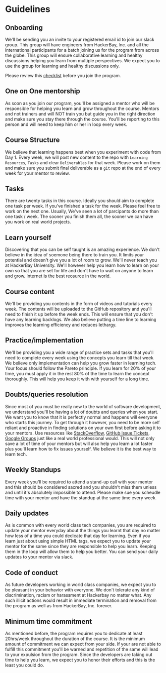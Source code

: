 # Guidelines

## Onboarding

We'll be sending you an invite to your registered email id to join our slack group. This group will have engineers from HackerBay, Inc. and all the international participants for a batch joining us for the program from across the globe. This group will ensure collaborative learning and healthy discussions helping you learn from multiple perspectives. We expect you to use the group for learning and healthy discussions only.

Please review this [checklist](/onboarding/README.md) before you join the program. 

## One on One mentorship

As soon as you join our program, you'll be assigned a mentor who will be responsible for helping you learn and grow throughout the course. Mentors and not trainers and will NOT train you but guide you in the right direction and make sure you stay there through the course. You'll be reporting to this person and will need to keep him or her in loop every week. 

## Course Structure

We believe that learning happens best when you experiment with code from Day 1. Every week, we will post new content to the repo with `Learning Resources`, `Tasks` and clear `Deliverables` for that week. Please work on them and make sure you submit final deliverable as a `git` repo at the end of every week for your mentor to review. 

## Tasks

There are twenty tasks in this course. Ideally you should aim to complete one task per week. If you've finished a task for the week. Please feel free to work on the next one. Usually, We've seen a lot of parcipants do more than one task / week. The sooner you finish them all, the sooner we can have you work on real world projects. 

## Learn yourself

Discovering that you can be self taught is an amazing experience. We don't believe in the idea of soemone being there to train you. It limits your potential and doesn't give you a lot of room to grow. We'll never teach you at HackerBay University. We'll however help you learn how to learn on your own so that you are set for life and don't have to wait on anyone to learn and grow. Internet is the best reosurce in the world.

## Course content

We'll be providing you contents in the form of videos and tutorials every week. The contents will be uploaded to the GitHub repository and you'll need to finish it up before the week ends. This will ensure that you don't have any learning backlogs. We also believe putting a time line to learning improves the learning efficiency and reduces lethargy.

## Practice/implementation

We'll be providing you a wide range of practice sets and tasks that you'll need to complete every week using the concepts you learn till that week. We believe only implementation can help you grow faster in learning tech. Your focus should follow the Pareto principle. If you learn for 20% of your time, you must apply it in the rest 80% of the time to learn the concept thoroughly. This will help you keep it with with yourself for a long time.

## Doubts/queries resolution

Since most of you must be really new to the world of software development, we understand you'll be having a lot of doubts and queries when you start. We want you to know that it is perfectly normal and happens will everyone who starts this journey. To get through it however, you need to be more self reliant and proactive in finding solutions on your own first before asking it to your mentors. Use resources like [StackOverflow](https://stackoverflow.com), [GitHub Issue Tickets](https://guides.github.com/features/issues/), [Google Groups](https://groups.google.com/) just like a real world professional would. This will not only save a lot of time of your mentors but will also help you learn a lot faster plus you'll learn how to fix issues yourself. We believe it is the best way to learn tech.

## Weekly Standups

Every week you'll be required to attend a stand-up call with your mentor and this should be considered sacred and you shouldn't miss them unless and until it's absolutely impossible to attend. Please make sue you scheudle time with your mentor and have the standup at the same time every week.

## Daily updates

As is common with every world class tech companies, you are required to update your mentor everyday about the things you learnt that day no matter how less of a time you could dedicate that day for learning. Even if you learn just about using simple HTML tags, we expect you to update your mentor for the same since they are responsible to help you learn. Keeping them in the loop will allow them to help you better. You can send your daily updates to your mentor via slack.

## Code of conduct

As future developers working in world class companies, we expect you to be pleasant in your behavior with everyone.  We don't tolerate any kind of discrimination, racism or harassment at Hackerbay no matter what. Any such illicit actions would result in immediate termination and removal from the program as well as from HackerBay, Inc. forever.

## Minimum time commitment

As mentioned before, the program requires you to dedicate at least 20hrs/week throughout the duration of the course. It is the minimum amount of commitment we can expect from your side. If your are not able to fulfill this commitment you'll be warned and repetition of the same will lead to your expulsion from the program. Since the developers are taking out time to help you learn, we expect you to honor their efforts and this is the least you could do. 





